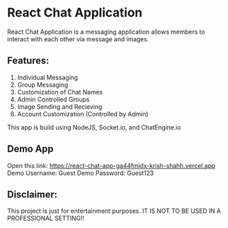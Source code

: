 # React Chat Application

React Chat Application is a messaging application allows members to interact with each other via message and images.

## Features:

1. Individual Messaging
2. Group Messaging
3. Customization of Chat Names
4. Admin Controlled Groups
5. Image Sending and Recieving
6. Account Customization (Controlled by Admin)

This app is build using NodeJS, Socket.io, and ChatEngine.io

## Demo App

Open this link: https://react-chat-app-ga44fmjdx-krish-shahh.vercel.app
Demo Username: Guest
Demo Password: Guest123

## Disclaimer:

This project is just for entertainment purposes. IT IS NOT TO BE USED IN A PROFESSIONAL SETTING!!
